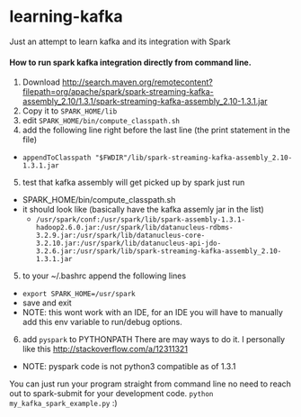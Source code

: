 # learning-kafka
Just an attempt to learn kafka and its integration with Spark

#### How to run spark kafka integration directly from command line.

1. Download http://search.maven.org/remotecontent?filepath=org/apache/spark/spark-streaming-kafka-assembly_2.10/1.3.1/spark-streaming-kafka-assembly_2.10-1.3.1.jar
2. Copy it to `SPARK_HOME/lib`
3. edit `SPARK_HOME/bin/compute_classpath.sh`
4. add the following line right before the last line (the print statement in the file)
  * `appendToClasspath "$FWDIR"/lib/spark-streaming-kafka-assembly_2.10-1.3.1.jar`
5. test that kafka assembly will get picked up by spark just run 
  * SPARK_HOME/bin/compute_classpath.sh 
  * it should look like (basically have the kafka assemly jar in the list)
    * `/usr/spark/conf:/usr/spark/lib/spark-assembly-1.3.1-hadoop2.6.0.jar:/usr/spark/lib/datanucleus-rdbms-3.2.9.jar:/usr/spark/lib/datanucleus-core-3.2.10.jar:/usr/spark/lib/datanucleus-api-jdo-3.2.6.jar:/usr/spark/lib/spark-streaming-kafka-assembly_2.10-1.3.1.jar`
	
5. to your ~/.bashrc append the following lines
  * `export SPARK_HOME=/usr/spark`
  * save and exit
  * NOTE: this wont work with an IDE, for an IDE you will have to manually add this env variable to run/debug options.

6. add `pyspark` to PYTHONPATH There are may ways to do it. I personally like this http://stackoverflow.com/a/12311321 
  * NOTE: pyspark code is not python3 compatible as of 1.3.1

You can just run your program straight from command line no need to reach out to spark-submit for your development code.
`python my_kafka_spark_example.py`
:)

